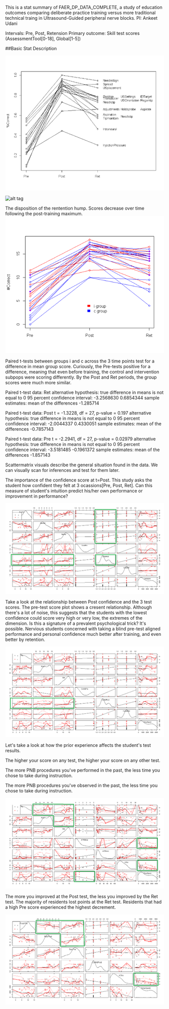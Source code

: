 This is a stat summary of FAER_DP_DATA_COMPLETE, a study of education outcomes comparing deliberate practice training versus more traditional technical traing in Ultrasound-Guided peripheral nerve blocks.
PI: Ankeet Udani

Intervals: Pre, Post, Retension
Primary outcome: Skill test scores (AssessmentTool[0-18], Global[1-5])

##Basic Stat Description

![alt tag](https://raw.githubusercontent.com/ajkou/Anesthesia-Resident-FAER-Study/master/1%20videoscoreitems.png)

![alt tag](https://raw.githubusercontent.com/ajkou/Anesthesia-Resident-FAER-Study/master/2%videoscoresegments.png)

The disposition of the rentention hump. Scores decrease over time following the post-training maximum.
![alt tag](https://raw.githubusercontent.com/ajkou/Anesthesia-Resident-FAER-Study/master/3%20videoscoresubjects.png)


Paired t-tests between groups i and c across the 3 time points test for a difference in mean group score. Curiously, the Pre-tests positive for a difference, meaning that even before training, the control and intervention subpops were scoring differently. By the Post and Ret periods, the group scores were much more similar.

Paired t-test data:  Ret
alternative hypothesis: true difference in means is not equal to 0 
95 percent confidence interval:
 -3.2568630  0.6854344 
sample estimates:
mean of the differences 
              -1.285714 

Paired t-test data:  Post
t = -1.3228, df = 27, p-value = 0.197
alternative hypothesis: true difference in means is not equal to 0 
95 percent confidence interval:
 -2.0044337  0.4330051 
sample estimates:
mean of the differences 
             -0.7857143 

Paired t-test data:  Pre
t = -2.2941, df = 27, p-value = 0.02979
alternative hypothesis: true difference in means is not equal to 0 
95 percent confidence interval:
 -3.5181485 -0.1961372 
sample estimates:
mean of the differences 
              -1.857143 

Scattermatrix visuals describe the general situation found in the data. We can visually scan for inferences and test for them later.

The importance of the confidence score at t=Post. This study asks the student how confident they felt at 3 ocassions[Pre, Post, Ret]. Can this measure of student's intuition predict his/her own performance or improvement in performance?

![alt tag](https://raw.githubusercontent.com/ajkou/Anesthesia-Resident-FAER-Study/master/4%20scattermatrix-confid.png)

Take a look at the relationship between Post confidence and the 3 test scores. The pre-test score plot shows a cresent relationship. Although there's a lot of noise, this suggests that the students with the lowest confidence could score very high or very low, the extremes of the dimension. Is this a signature of a prevalent psychological trick? It's possible. Nervious students concerned with taking a blind pre-test aligned performance and personal confidence much better after training, and even better by retention.

![alt tag](https://raw.githubusercontent.com/ajkou/Anesthesia-Resident-FAER-Study/master/7%20scattermatrix-scoresvsconf.png)

Let's take a look at how the prior experience affects the student's test results.

The higher your score on any test, the higher your score on any other test.

The more PNB procedures you've performed in the past, the less time you chose to take during instruction.

The more PNB procedures you've observed in the past, the less time you chose to take during instruction.

![alt tag](https://raw.githubusercontent.com/ajkou/Anesthesia-Resident-FAER-Study/master/5%20scattermatrix-timevsexp.png)

The more you improved at the Post test, the less you improved by the Ret test. The majority of residents lost points at the Ret test. Residents that had a high Pre score experienced the highest decrement.

![alt tag](https://raw.githubusercontent.com/ajkou/Anesthesia-Resident-FAER-Study/master/6%20scattermatrix-obsvsconf.png)

